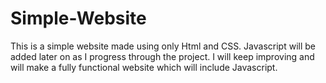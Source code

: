 # Simple-Website

This is a simple website made using only Html and CSS.
Javascript will be added later on as I progress through the project.
I will keep improving and will make a fully functional website which will include Javascript.
